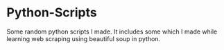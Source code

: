 # Python-Scripts

Some random python scripts I made. It includes some which I made while learning web scraping using beautiful soup in python.
